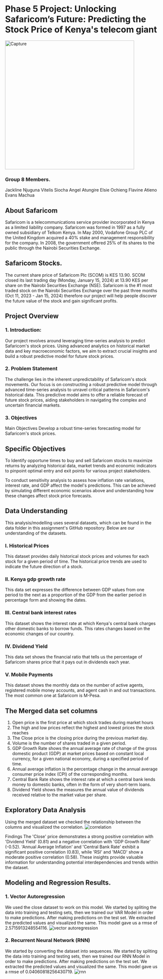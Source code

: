 # Phase 5 Project: Unlocking Safaricom’s Future: Predicting the Stock Price of Kenya's telecom giant

<img width="424" alt="Capture" src="https://github.com/Yaqi-graphics/Phase-5-project---safaricom/assets/137016696/148fe71e-b13d-415d-8aa5-7777b33881d5">

### Group 8 Members.
Jackline Njuguna
Vitelis Siocha
Angel Atungire
Elsie Ochieng
Flavine Atieno
Evans Machua

## About Safaricom
Safaricom is a telecommunications service provider incorporated in Kenya as a limited liability company. Safaricom was formed in 1997 as a fully owned subsidiary of Telkom Kenya. In May 2000, Vodafone Group PLC of the United Kingdom acquired a 40% stake and management responsibility for the company. In 2008, the government offered 25% of its shares to the public through the Nairobi Securities Exchange.

## Safaricom Stocks.
The current share price of Safaricom Plc (SCOM) is KES 13.90. SCOM closed its last trading day (Monday, January 15, 2024) at 13.90 KES per share on the Nairobi Securities Exchange (NSE). Safaricom is the #1 most traded stock on the Nairobi Securities Exchange over the past three months (Oct 11, 2023 - Jan 15, 2024) therefore our project will help people discover the future value of the stock and gain significant profits.

## Project Overview

### 1. Introduction:
Our project revolves around leveraging time-series analysis to predict Safaricom's stock prices. Using advanced analytics on historical market data and key macroeconomic factors, we aim to extract crucial insights and build a robust predictive model for future stock prices.

### 2. Problem Statement
The challenge lies in the inherent unpredictability of Safaricom's stock movements. Our focus is on constructing a robust predictive model through advanced time-series analysis to unravel critical patterns in Safaricom's historical data. This predictive model aims to offer a reliable forecast of future stock prices, aiding stakeholders in navigating the complex and uncertain financial markets.

### 3. Objectives
Main Objectives
Develop a robust time-series forecasting model for Safaricom's stock prices.

## Specific Objectives
To Identify opportune times to buy and sell Safaricom stocks to maximize returns by analyzing historical data, market trends and economic indicators to pinpoint optimal entry and exit points for various project stakeholders.

To conduct sensitivity analysis to assess how inflation rate variations, interest rate, and GDP affect the model's predictions. This can be achieved by simulating different economic scenarios above and understanding how these changes affect stock price forecasts.

## Data Understanding
This analysis/modelling uses several datasets, which can be found in the data folder in this assignment's GitHub repository. Below are our understanding of the datasets.

### I. Historical Prices
This dataset provides daily historical stock prices and volumes for each stock for a given period of time. The historical price trends are used to indicate the future direction of a stock.

### II. Kenya gdp growth rate
This data set expresses the difference between GDP values from one period to the next as a proportion of the GDP from the earlier period in percentage form and showing the dates.

### III. Central bank interest rates
This dataset shows the interest rate at which Kenya's central bank charges other domestic banks to borrow funds. This rates changes based on the economic changes of our country. 

### IV. Dividend Yield
This data set shows the financial ratio that tells us the percentage of Safaricom shares price that it pays out in dividends each year. 

### V. Mobile Payments
This dataset shows the monthly data on the number of active agents, registered mobile money accounts, and agent cash in and out transactions. The most common one at Safaricom is M-Pesa.

## The Merged data set columns
1. Open price is the first price at which stock trades during market hours
2. The high and low prices reflect the highest and lowest prices the stock reaches
3. The Close price is the closing price during the previous market day.
4. Volume is the number of shares traded in a given period.
5. GDP Growth Rate shows the annual average rate of change of the gross domestic product (GDP) at market prices based on constant local currency, for a given national economy, during a specified period of time.
6. Annual average inflation is the percentage change in the annual average consumer price index (CPI) of the corresponding months.
7. Central Bank Rate shows the interest rate at which a central bank lends money to domestic banks, often in the form of very short-term loans.
8. Dividend Yield shows the measures the annual value of dividends received relative to the market value per share.

## Exploratory Data Analysis
Using the merged dataset we checked the relationship between the columns and visualized the correlation.
![correlation](https://github.com/Yaqi-graphics/Phase-5-project---safaricom/assets/137016696/26fcaf40-27e9-4623-b1b2-8be6d06895d8)

Findings
The 'Close' price demonstrates a strong positive correlation with 'Dividend Yield' (0.81) and a negative correlation with 'GDP Growth Rate' (-0.52). 'Annual Average Inflation' and 'Central Bank Rate' exhibit a significant positive correlation (0.83), while 'RSI' and 'MACD' show a moderate positive correlation (0.58). These insights provide valuable information for understanding potential interdependencies and trends within the dataset.

## Modeling and Regression Results.
### 1. Vector Autoregression
We used the close dataset to work on this model. We started by spliting the data into training and testing sets, then we trained our VAR Model in order to make predictions. After making predictions on the test set. We extracted the predicted values and visualized the same. This model gave us a rmse of 2.5715913248554116.
![vector autoregression](https://github.com/Yaqi-graphics/Phase-5-project---safaricom/assets/137016696/ab770e07-4d91-4456-b612-e68af0595ef7)

### 2. Recurrent Neural Network (RNN)
We started by converting the dataset into sequences. We started by spliting the data into training and testing sets, then we trained our RNN Model in order to make predictions. After making predictions on the test set. We extracted the predicted values and visualized the same. This model gave us a rmse of 0.04060818256430719.
![rnn](https://github.com/Yaqi-graphics/Phase-5-project---safaricom/assets/137016696/5c97007f-9a14-4a0b-9a4b-90ff9edda5b5)









